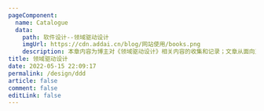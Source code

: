 ```yaml
---
pageComponent:
  name: Catalogue
  data:
    path: 软件设计--领域驱动设计
    imgUrl: https://cdn.addai.cn/blog/网站使用/books.png
    description: 本章内容为博主对《领域驱动设计》相关内容的收集和记录；文章从面向对象，代码优化入手，同大家一起了解DDD。
title: 领域驱动设计
date: 2022-05-15 22:09:17
permalink: /design/ddd
article: false
comment: false
editLink: false
---
```

